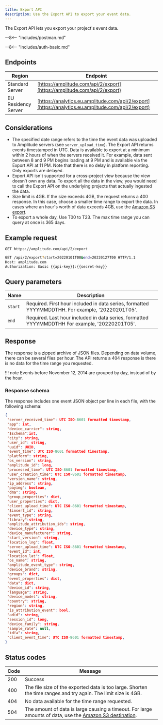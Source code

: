```yaml
---
title: Export API
description: Use the Export API to export your event data.
---
```


The Export API lets you export your project's event data.

--8<-- "includes/postman.md"

--8<-- "includes/auth-basic.md"

## Endpoints

| Region | Endpoint |
| --- | --- |
| Standard Server | [https://amplitude.com/api/2/export](https://amplitude.com/api/2/export) |
| EU Residency Server | [https://analytics.eu.amplitude.com/api/2/export](https://analytics.eu.amplitude.com/api/2/export) |

## Considerations

- The specified date range refers to the time the event data was uploaded to Amplitude servers (see `server_upload_time`). The Export API returns events timestamped in UTC. Data is available to export at a minimum within 2 hours of when the servers received it. For example, data sent between 8 and 9 PM begins loading at 9 PM and is available via the Export API at 11 PM. Note that there is no delay in platform reporting. Only exports are delayed.
- Export API isn't supported for a cross-project view because the view doesn’t own any data. To export all the data in the view, you would need to call the Export API on the underlying projects that actually ingested the data.
- Size limit is 4GB. If the size exceeds 4GB, the request returns a 400 response. In this case, choose a smaller time range to export the data. In cases where an hour's worth of data exceeds 4GB, use the [Amazon S3 export](https://help.amplitude.com/hc/en-us/articles/360044561111-Amazon-S3-Amplitude-Integration).
- To export a whole day, Use T00 to T23. The max time range you can query at once is 365 days.

## Example request

`GET https://amplitude.com/api/2/export`

```bash
GET /api/2/export?start=20220101T00&end=20220127T00 HTTP/1.1
Host: amplitude.com
Authorization: Basic {{api-key}}:{{secret-key}}
```

## Query parameters

|Name|Description|
|-----|------------|
|`start`| <span class="required">Required</span>. First hour included in data series, formatted YYYYMMDDTHH. For example, '20220201T05'.|
|`end` |<span class="required">Required</span>. Last hour included in data series, formatted YYYYMMDDTHH For example, '20220201T05'.|

## Response

The response is a zipped archive of JSON files. Depending on data volume, there can be several files per hour. The API returns a 404 response is there is no data for the time range you requested.

!!! note
    Events before November 12, 2014 are grouped by day, instead of by the hour.

### Response schema

The response includes one event JSON object per line in each file, with the following schema:

``` json
{
 "server_received_time": UTC ISO-8601 formatted timestamp,
 "app": int,
 "device_carrier": string,
 "$schema":int,
 "city": string,
 "user_id": string,
 "uuid": UUID,
 "event_time": UTC ISO-8601 formatted timestamp,
 "platform": string,
 "os_version": string,
 "amplitude_id": long,
 "processed_time": UTC ISO-8601 formatted timestamp,
 "user_creation_time": UTC ISO-8601 formatted timestamp,
 "version_name": string,
 "ip_address": string,
 "paying": boolean,
 "dma": string,
 "group_properties": dict,
 "user_properties": dict,
 "client_upload_time": UTC ISO-8601 formatted timestamp,
 "$insert_id": string,
 "event_type": string,
 "library":string,
 "amplitude_attribution_ids": string,
 "device_type": string,
 "device_manufacturer": string,
 "start_version": string,
 "location_lng": float,
 "server_upload_time": UTC ISO-8601 formatted timestamp,
 "event_id": int,
 "location_lat": float,
 "os_name": string,
 "amplitude_event_type": string,
 "device_brand": string,
 "groups": dict,
 "event_properties": dict,
 "data": dict,
 "device_id": string,
 "language": string,
 "device_model": string,
 "country": string,
 "region": string,
 "is_attribution_event": bool,
 "adid": string,
 "session_id": long,
 "device_family": string,
 "sample_rate": null,
 "idfa": string,
 "client_event_time": UTC ISO-8601 formatted timestamp,
}
```

## Status codes

|Code|Message|
|----|---------|
|200|Success|
|400|The file size of the exported data is too large. Shorten the time ranges and try again. The limit size is 4GB.|
|404|No data available for the time range requested.|
|504|The amount of data is large causing a timeout. For large amounts of data, use the [Amazon S3 destination](https://help.amplitude.com/hc/en-us/articles/360044561111-Amazon-S3-Amplitude-Integration).|
